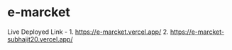 # e-marcket


Live Deployed Link - 1. https://e-marcket.vercel.app/
                     2. https://e-marcket-subhajit20.vercel.app/

